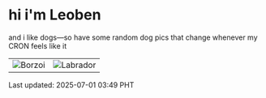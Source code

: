 # hi i'm Leoben

and i like dogs—so have some random dog pics that change whenever my CRON feels like it

|  |  |
|--------|----------|
| ![Borzoi](https://random-dog-vercel.vercel.app/api/random-borzoi?v=1751312942) | ![Labrador](https://random-dog-vercel.vercel.app/api/random-labrador?v=1751312942) |

Last updated: 2025-07-01 03:49 PHT

